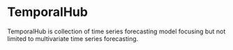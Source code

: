 # TemporalHub
TemporalHub is collection of time series forecasting model focusing but not limited to multivariate time series forecasting. 
